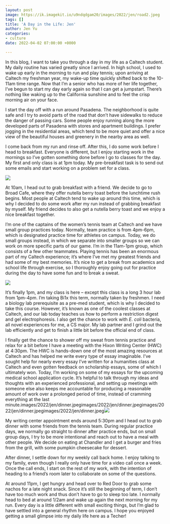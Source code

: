 ```yaml
---
layout: post
image: https://ik.imagekit.io/u9ndqdgam20/images/2022/jen/road2.jpeg
tags: []
title: 'A Day in the Life: Jen'
author: Jen Yu
categories:
- culture
date: 2022-04-02 07:00:00 +0000

---
```

In this blog, I want to take you through a day in my life as a Caltech student. My daily routine has varied greatly since I arrived. In high school, I used to wake up early in the morning to run and play tennis; upon arriving at Caltech my freshman year, my wake-up time quickly shifted back to the 10-11am time range. Now that I’m a senior who has more of her life together, I’ve begun to start my day early again so that I can get a jumpstart. There’s nothing like waking up to the California sunshine and to feel the crisp morning air on your face.

I start the day off with a run around Pasadena. The neighborhood is quite safe and I try to avoid parts of the road that don’t have sidewalks to reduce the danger of passing cars. Some people enjoy running along the more developed parts of Pasadena with stores and apartment buildings. I prefer jogging in the residential areas, which tend to be more quiet and offer a nice view of the beautiful houses and greenery in the nearby area as well.

I come back from my run and rinse off. After this, I do some work before I head to breakfast. Everyone is different, but I enjoy starting work in the mornings so I’ve gotten something done before I go to classes for the day. My first and only class is at 1pm today. My pre-breakfast task is to send out some emails and start working on a problem set for a class.

![](https://ik.imagekit.io/u9ndqdgam20/images/2022/jen/berry-toast.jpeg)

At 10am, I head out to grab breakfast with a friend. We decide to go to Broad Cafe, where they offer nutella berry toast before the lunchtime rush begins. Most people at Caltech tend to wake up around this time, which is why I decided to do some work after my run instead of grabbing breakfast by myself. My friend decides to also get a nutella berry toast and we enjoy a nice breakfast together.

I’m one of the captains of the women’s tennis team at Caltech and we have small group practices today. Normally, team practice is from 4pm-6pm, which is designated practice time for athletes on campus. Today, we do small groups instead, in which we separate into smaller groups so we can work on more specific parts of our game. I’m in the 11am-1pm group, which consists of a few other teammates. Playing tennis has been an enormous part of my Caltech experience; it’s where I’ve met my greatest friends and had some of my best memories. It’s nice to get a break from academics and school life through exercise, so I thoroughly enjoy going out for practice during the day to have some fun and to break a sweat.

![](https://ik.imagekit.io/u9ndqdgam20/images/2022/jen/pipettes.jpeg)

It’s finally 1pm, and my class is here – except this class is a long 3 hour lab from 1pm-4pm. I’m taking Bi1x this term, normally taken by freshmen. I need a biology lab prerequisite as a pre-med student, which is why I decided to take this course. However, it’s known as one of the coolest classes at Caltech, and our lab today teaches us how to perform a restriction digest and gel electrophoresis. I also get the chance to work with _E. coli_ bacteria, all novel experiences for me, a CS major. My lab partner and I grind out the lab efficiently and get to finish a little bit before the official end of class.

I finally get the chance to shower off my sweat from tennis practice and relax for a bit before I have a meeting with the Hixon Writing Center (HWC) at 4:30pm. The HWC is hands-down one of the most amazing resources at Caltech and has helped me write every type of essay imaginable. I’ve sought help for nearly every essay I’ve written for a humanities class at Caltech and even gotten feedback on scholarship essays, some of which I ultimately won. Today, I’m working on some of my essays for the upcoming medical school application cycle. It’s helpful to talk through my ideas and thoughts with an experienced professional, and setting up meetings with someone else also keeps me accountable for producing a reasonable amount of work over a prolonged period of time, instead of cramming everything at the last minute.images/2022/jen/dinner.jpegimages/2022/jen/dinner.jpegimages/2022/jen/dinner.jpegimages/2022/jen/dinner.jpeg![](https://ik.imagekit.io/u9ndqdgam20/images/2022/jen/dinner.jpeg)

My writing center appointment ends around 5:30pm and I head out to grab dinner with some friends from the tennis team. During regular practice days, we normally go straight to dinner after practice ends, but on small group days, I try to be more intentional and reach out to have a meal with other people. We decide on eating at Chandler and I get a burger and fries from the grill, with some pumpkin cheesecake for dessert.

After dinner, I settle down for my weekly call back home. I enjoy talking to my family, even though I really only have time for a video call once a week. Once the call ends, I start on the rest of my work, with the intention of heading to a friend’s room later to collaborate on some of the questions.

At around 11pm, I get hungry and head over to Red Door to grab some nachos for a late night snack. Since it’s still the beginning of term, I don’t have too much work and thus don’t have to go to sleep too late. I normally head to bed at around 1/2am and wake up again the next morning for my run. Every day is a little different with small exciting things, but I’m glad to have settled into a general rhythm here on campus. I hope you enjoyed getting a small glimpse into my daily life here as a Techer!